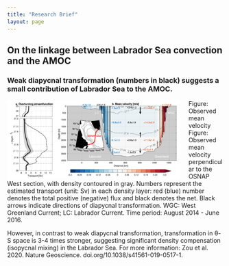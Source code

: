 ```yaml
---
title: "Research Brief"
layout: page
---
```


## On the linkage between Labrador Sea convection and the AMOC

### Weak diapycnal transformation (numbers in black) suggests a small contribution of Labrador Sea to the AMOC.

<img width="80%" height="auto" style="float: left; margin-right: 20px;" src="/assets/overturning.png">

<div class="message">
  Figure: Observed mean velocity 
</div>

<div class="message">
  Figure: Observed mean velocity perpendicular to the OSNAP West section, with density contoured in gray. Numbers represent the estimated transport (unit: Sv) in  each density layer: red (blue) number denotes the total positive (negative) flux and black denotes the net. Black arrows indicate directions of diapycnal transformation. WGC: West Greenland Current; LC: Labrador Current. Time period: August 2014 - June 2016.
</div>



However, in contrast to weak diapycnal transformation, transformation in θ-S space is 3-4 times stronger, suggesting significant density compensation (isopycnal mixing) in the Labrador Sea.
For more information: Zou et al. 2020. Nature Geoscience. doi.org/10.1038/s41561-019-0517-1. 
